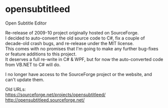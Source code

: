 # opensubtitleed
Open Subtitle Editor

Re-release of 2009-10 project originally hosted on SourceForge.  
I decided to auto-convert the old source code to C#, fix a couple of decade-old crash bugs, and re-release under the MIT license.  
This comes with no promises that I'm going to make any further bug-fixes or feature additions to this project.  
It deserves a full re-write in C# & WPF, but for now the auto-converted code from VB.NET to C# will do.

I no longer have access to the SourceForge project or the website, and can't update them.

Old URLs:  
https://sourceforge.net/projects/opensubtitleed/  
http://opensubtitleed.sourceforge.net/
